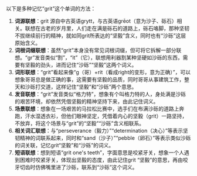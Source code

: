 以下是多种记忆“grit”这个单词的方法：
1. **词源联想**：grit 源自中古英语grytt，与古英语grēot（意为沙子、砾石）相关。联想在古老的岁月里，人们走在满是砾石的道路上，砾石咯脚，那种坚韧不拔继续前行的精神，就如同grit所表达的“坚毅”含义，同时也有“沙砾”这层原始含义。 
2. **词根词缀联想**：虽然“grit”本身没有常见词根词缀，但可将它拆解一部分联想。“gr”发音类似“割”，“it”（它），联想用利器割某种坚硬如沙砾的东西，需要有坚毅的劲头，进而记住“沙砾”“坚毅”这两个词义。 
3. **词形联想**：“grit”看起来像“g（哥）+rit（看成right的变形，意为正确）”，可以想象哥哥总是做正确的事，这需要有坚毅的品质，同时哥哥从事建筑工作，整天和沙砾打交道，这样记住“坚毅”和“沙砾”两个意思。 
4. **发音联想**：“grit”发音类似“格力特”，想象有个叫格力特的人，身处满是沙砾的艰苦环境，却依然凭借坚毅的精神坚持下来，由此记住词义。 
5. **场景联想**：想象在一场艰苦的马拉松比赛中，选手们在布满沙砾的道路上奔跑，汗水湿透衣衫，但他们眼神坚定，凭借着内心的坚毅（grit）一路坚持，不放弃，将这个场景与“grit”的“坚毅”“沙砾”含义相联系。 
6. **相关词汇联想**：与“perseverance（毅力）”“determination（决心）”等表示坚韧精神的词联系起来，同时和“sand（沙子）”“pebble（卵石）”等表示类似沙砾的词关联，记忆grit“坚毅”和“沙砾”的词义。 
7. **短语联想**：想到短语“grit one's teeth”，字面意思是咬紧牙关，想象一个人遇到困难时咬紧牙关，体现出坚毅的态度，由此记住grit “坚毅”的意思，再由咬牙切齿时仿佛嘴里进了沙砾，联系到“沙砾”这个词义。 